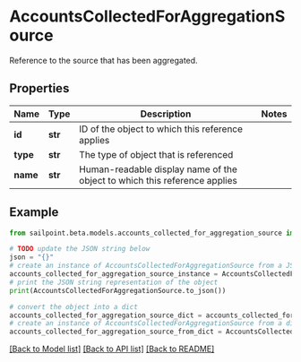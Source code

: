 # AccountsCollectedForAggregationSource

Reference to the source that has been aggregated.

## Properties

Name | Type | Description | Notes
------------ | ------------- | ------------- | -------------
**id** | **str** | ID of the object to which this reference applies | 
**type** | **str** | The type of object that is referenced | 
**name** | **str** | Human-readable display name of the object to which this reference applies | 

## Example

```python
from sailpoint.beta.models.accounts_collected_for_aggregation_source import AccountsCollectedForAggregationSource

# TODO update the JSON string below
json = "{}"
# create an instance of AccountsCollectedForAggregationSource from a JSON string
accounts_collected_for_aggregation_source_instance = AccountsCollectedForAggregationSource.from_json(json)
# print the JSON string representation of the object
print(AccountsCollectedForAggregationSource.to_json())

# convert the object into a dict
accounts_collected_for_aggregation_source_dict = accounts_collected_for_aggregation_source_instance.to_dict()
# create an instance of AccountsCollectedForAggregationSource from a dict
accounts_collected_for_aggregation_source_from_dict = AccountsCollectedForAggregationSource.from_dict(accounts_collected_for_aggregation_source_dict)
```
[[Back to Model list]](../README.md#documentation-for-models) [[Back to API list]](../README.md#documentation-for-api-endpoints) [[Back to README]](../README.md)


